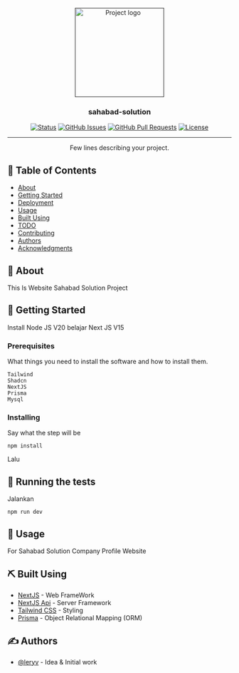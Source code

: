 <p align="center">
  <a href="" rel="noopener">
 <img width=200px height=200px src="https://i.imgur.com/6wj0hh6.jpg" alt="Project logo"></a>
</p>

<h3 align="center">sahabad-solution</h3>

<div align="center">

[![Status](https://img.shields.io/badge/status-active-success.svg)]()
[![GitHub Issues](https://img.shields.io/github/issues/kylelobo/The-Documentation-Compendium.svg)](https://github.com/kylelobo/The-Documentation-Compendium/issues)
[![GitHub Pull Requests](https://img.shields.io/github/issues-pr/kylelobo/The-Documentation-Compendium.svg)](https://github.com/kylelobo/The-Documentation-Compendium/pulls)
[![License](https://img.shields.io/badge/license-MIT-blue.svg)](/LICENSE)

</div>

---

<p align="center"> Few lines describing your project.
    <br> 
</p>

## 📝 Table of Contents

- [About](#about)
- [Getting Started](#getting_started)
- [Deployment](#deployment)
- [Usage](#usage)
- [Built Using](#built_using)
- [TODO](../TODO.md)
- [Contributing](../CONTRIBUTING.md)
- [Authors](#authors)
- [Acknowledgments](#acknowledgement)

## 🧐 About <a name = "about"></a>

This Is Website Sahabad Solution Project

## 🏁 Getting Started <a name = "getting_started"></a>

Install Node JS V20
belajar Next JS V15

### Prerequisites

What things you need to install the software and how to install them.

```
Tailwind
Shadcn
NextJS
Prisma
Mysql
```

### Installing

Say what the step will be

```
npm install
```

Lalu

## 🔧 Running the tests <a name = "tests"></a>

Jalankan

```
npm run dev
```

## 🎈 Usage <a name="usage"></a>

For Sahabad Solution Company Profile Website

## ⛏️ Built Using <a name = "built_using"></a>

- [NextJS](https://nextjs.org/) - Web FrameWork
- [NextJS Api](https://nextjs.org/) - Server Framework
- [Tailwind CSS](https://tailwindcss.com/) - Styling
- [Prisma](https://www.prisma.io/) - Object Relational Mapping (ORM)

## ✍️ Authors <a name = "authors"></a>

- [@leryv](https://github.com/Leryv/) - Idea & Initial work
